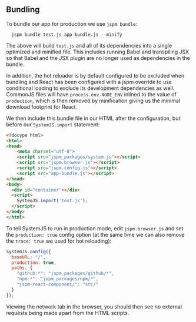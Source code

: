 ## Bundling

To bundle our app for production we use `jspm bundle`:

```
  jspm bundle test.js app-bundle.js --minify
```

The above will build `test.js` and all of its dependencies into a single optimized and minified file.
This includes running Babel and transpiling JSX so that Babel and the JSX plugin are no longer used
as dependencies in the bundle.

In addition, the hot reloader is by default configured to be excluded when bundling and React has been
configured with a jspm override to use conditional loading to exclude its development
dependencies as well. CommonJS files will have `process.env.NODE_ENV` inlined to the value of `production`,
which is then removed by minification giving us the minimal download footprint for React.

We then include this bundle file in our HTML after the configuration, but before our `SystemJS.import` statement:

```html
<!docype html>
<html>
<head>
    <meta charset="utf-8">
    <script src="jspm_packages/system.js"></script>
    <script src="jspm.browser.js"></script>
    <script src="jspm.config.js"></script>
    <script src="app-bundle.js"></script>
</head>
<body>
  <div id="container"></div>
  <script>
    SystemJS.import('test.js');
  </script>
</body>
</html>
```

To tell SystemJS to run in production mode, edit `jspm.browser.js` and set the `production: true` config option
(at the same time we can also remove the `trace: true` we used for hot reloading):

```javascript
SystemJS.config({
  baseURL: "/",
  production: true,
  paths: {
    "github:*": "jspm_packages/github/*",
    "npm:*": "jspm_packages/npm/*",
    "jspm-react-component/": "src/"
  }
});
```

Viewing the network tab in the browser, you should then see no external requests being made apart from the HTML scripts.
